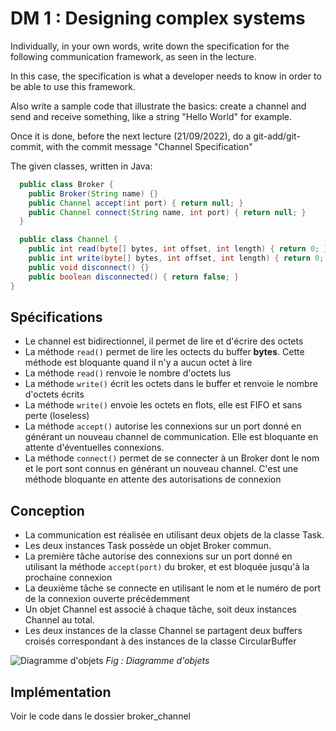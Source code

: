 # DM 1 : Designing complex systems 

Individually, in your own words, write down the specification for the following
communication framework, as seen in the lecture. 

In this case, the specification is what a developer needs to know in order to be
able to use this framework.

Also write a sample code that illustrate the basics: create a channel and send 
and receive something, like a string "Hello World" for example.

Once it is done, before the next lecture (21/09/2022),
do a git-add/git-commit, with the commit message "Channel Specification"

The given classes, written in Java:

```Java
  public class Broker {
    public Broker(String name) {}
    public Channel accept(int port) { return null; }
    public Channel connect(String name, int port) { return null; }
  }

  public class Channel {
    public int read(byte[] bytes, int offset, int length) { return 0; }
    public int write(byte[] bytes, int offset, int length) { return 0; }
    public void disconnect() {}
    public boolean disconnected() { return false; }
}
```

## Spécifications 

- Le channel est bidirectionnel, il permet de lire et d'écrire des octets 
- La méthode `read()` permet de lire les octects du buffer **bytes**. Cette méthode est bloquante quand il n'y a aucun octet à lire
- La méthode `read()` renvoie le nombre d'octets lus 
- La méthode `write()` écrit les octets dans le buffer et renvoie le nombre d'octets écrits
- La méthode `write()` envoie les octets en flots, elle est FIFO et sans perte (loseless)
- La méthode `accept()` autorise les connexions sur un port donné en générant un nouveau channel de communication. Elle est bloquante en attente d'éventuelles connexions. 
- La méthode `connect()` permet de se connecter à un Broker dont le nom et le port sont connus en générant un nouveau channel. C'est une méthode bloquante en attente des autorisations de connexion



## Conception 

- La communication est réalisée en utilisant deux objets de la classe Task. 
- Les deux instances Task possède un objet Broker commun. 
- La première tâche autorise des connexions sur un port donné en utilisant la méthode `accept(port)` du broker, et est bloquée jusqu'à la prochaine connexion
- La deuxième tâche se connecte en utilisant le nom et le numéro de port de la connexion ouverte précédemment 
- Un objet Channel est associé à chaque tâche, soit deux instances Channel au total. 
- Les deux instances de la classe Channel se partagent deux buffers croisés correspondant à des instances de la classe CircularBuffer

![Diagramme d'objets](object_diagramm.png)
*Fig : Diagramme d'objets*


## Implémentation

Voir le code dans le dossier broker_channel



 

